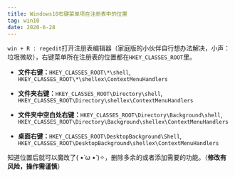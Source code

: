 ```yaml
---
title: Windows10右键菜单项在注册表中的位置
tag: win10
date: 2020-6-28
---
```


`win + R : regedit`打开注册表编辑器（家庭版的小伙伴自行想办法解决，小声：垃圾微软），右键菜单所在注册表的位置都在`HKEY_CLASSES_ROOT`里。

- **文件右键：**`HKEY_CLASSES_ROOT\*\shell`, `HKEY_CLASSES_ROOT\*\shellex\ContextMenuHandlers`

- **文件夹右键：**`HKEY_CLASSES_ROOT\Directory\shell`, `HKEY_CLASSES_ROOT\Directory\shellex\ContextMenuHandlers`
- **文件夹中空白处右键：**`HKEY_CLASSES_ROOT\Directory\Background\shell`, `HKEY_CLASSES_ROOT\Directory\Background\shellex\ContextMenuHandlers`
- **桌面右键：**`HKEY_CLASSES_ROOT\DesktopBackground\Shell`, `HKEY_CLASSES_ROOT\DesktopBackground\shellex\ContextMenuHandlers`

知道位置后就可以魔改了( •̀ ω •́ )✧，删除多余的或者添加需要的功能。（**修改有风险，操作需谨慎**）